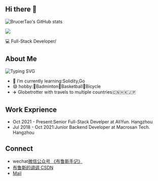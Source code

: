 ## Hi there 👋

![BrucerTao's GitHub stats](https://github-readme-stats.vercel.app/api?username=BrucerTao&show_icons=true&theme=radical)

![](https://stats.justsong.cn/api/csdn?id=Elliot_2b&theme=dark)

💻 Full-Stack Developer/

## About Me
![Typing SVG](https://readme-typing-svg.demolab.com/?lines=👏Welcom+To+Bruce's+little+world;欢迎+来到+布鲁斯+的+小空间)

- 🌱 I’m currently learning:Solidity,Go
- 😄 hobby:🏸️Badminton🏀Basketball🚴Bicycle
- ✈️ Globetrotter with travels to multiple countries🇨🇳🇭🇰🇯🇵

## Work Exprience
- Oct 2021 - Present:Senior Full-Stack Develper at AliYun. Hangzhou
- Jul 2018 - Oct 2021:Junior Backend Developer at Macrosan Tech. Hangzhou


## Connect
- wechat[微信公众号 《布鲁斯手记》](https://mp.weixin.qq.com/mp/profile_ext?action=home&__biz=Mzg3NDcyMDY3Ng==)
- [布鲁斯的调调 CSDN](https://blog.csdn.net/Elliot_2b?spm=1000.2115.3001.5343)
- [Mail](bruce9652@163.com)

<!--
**BrucerTao/BrucerTao** is a ✨ _special_ ✨ repository because its `README.md` (this file) appears on your GitHub profile.

Here are some ideas to get you started:

- 🔭 I’m currently working on ...
- 👯 I’m looking to collaborate on ...
- 🤔 I’m looking for help with ...
- 📫 How to reach me: ...
- 😄 Pronouns: ...
- ⚡ Fun fact: ...
-->




